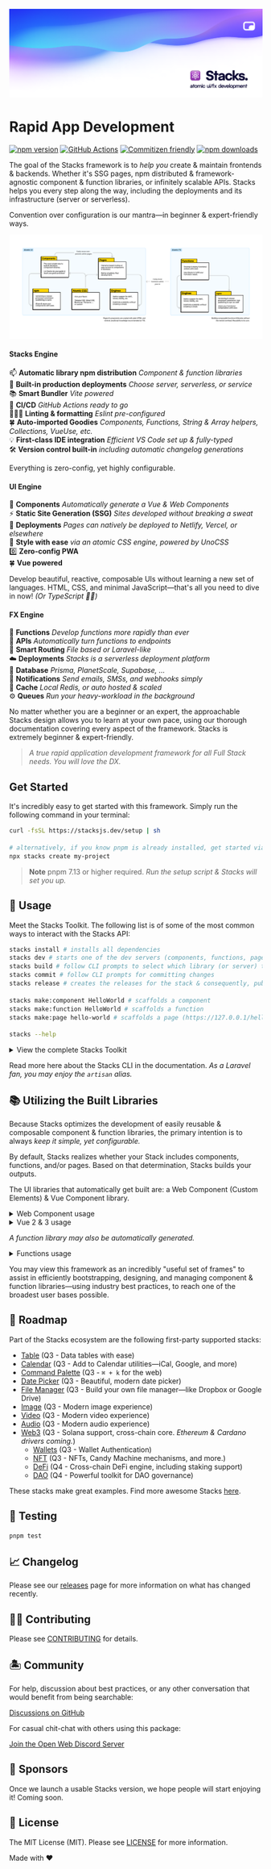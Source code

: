 ![Social Card of Stacks](.github/art/social.png)

# Rapid App Development

[![npm version][npm-version-src]][npm-version-href]
[![GitHub Actions][github-actions-src]][github-actions-href]
[![Commitizen friendly](https://img.shields.io/badge/commitizen-friendly-brightgreen.svg)](http://commitizen.github.io/cz-cli/)
[![npm downloads][npm-downloads-src]][npm-downloads-href]
<!-- [![Codecov][codecov-src]][codecov-href] -->

The goal of the Stacks framework is to _help you_ create & maintain frontends & backends. Whether it's SSG pages, npm distributed & framework-agnostic component & function libraries, or infinitely scalable APIs. Stacks helps you every step along the way, including the deployments and its infrastructure (server or serverless).

Convention over configuration is our mantra—in beginner & expert-friendly ways.

![Atomic UI & FX Design](./apps/site/images/diagram.png)

#### Stacks Engine

📫 **Automatic library npm distribution** _Component & function libraries_ <br>
🚀 **Built-in production deployments** _Choose server, serverless, or service_ <br>
📚 **Smart Bundler** _Vite powered_ <br>
🤖 **CI/CD** _GitHub Actions ready to go_ <br>
👩🏽‍🔧 **Linting & formatting** _Eslint pre-configured_ <br>
🍀 **Auto-imported Goodies** _Components, Functions, String & Array helpers, Collections, VueUse, etc._ <br>
💡 **First-class IDE integration** _Efficient VS Code set up & fully-typed_ <br>
🛠️ **Version control built-in** _including automatic changelog generations_ <br>

Everything is zero-config, yet highly configurable.

#### UI Engine

🤖 **Components** _Automatically generate a Vue & Web Components_ <br>
⚡️ **Static Site Generation (SSG)** _Sites developed without breaking a sweat_ <br>
🤖 **Deployments** _Pages can natively be deployed to Netlify, Vercel, or elsewhere_ <br>
🎨 **Style with ease** _via an atomic CSS engine, powered by UnoCSS_ <br>
0️⃣ **Zero-config PWA** <br>
🍀 **Vue powered** <br>

Develop beautiful, reactive, composable UIs without learning a new set of languages. HTML, CSS, and minimal JavaScript—that's all you need to dive in now! _(Or TypeScript ✌🏼)_

#### FX Engine

🤖 **Functions** _Develop functions more rapidly than ever_ <br>
🤖 **APIs** _Automatically turn functions to endpoints_ <br>
🧭 **Smart Routing** _File based or Laravel-like_ <br>
☁️ **Deployments** _Stacks is a serverless deployment platform_ <br>
📀 **Database** _Prisma, PlanetScale, Supabase, ..._ <br>
📢 **Notifications** _Send emails, SMSs, and webhooks simply_ <br>
💨 **Cache** _Local Redis, or auto hosted & scaled_ <br>
⚙️ **Queues** _Run your heavy-workload in the background_ <br>

No matter whether you are a beginner or an expert, the approachable Stacks design allows you to learn at your own pace, using our thorough documentation covering every aspect of the framework. Stacks is extremely beginner & expert-friendly.

> _A true rapid application development framework for all Full Stack needs. You will love the DX._

## Get Started

It's incredibly easy to get started with this framework. Simply run the following command in your terminal:

```bash
curl -fsSL https://stacksjs.dev/setup | sh

# alternatively, if you know pnpm is already installed, get started via:
npx stacks create my-project
```

> **Note**
> pnpm 7.13 or higher required. _Run the setup script & Stacks will set you up._

## 🤖 Usage

Meet the Stacks Toolkit. The following list is of some of the most common ways to interact with the Stacks API:

```bash
stacks install # installs all dependencies
stacks dev # starts one of the dev servers (components, functions, pages, or docs)
stacks build # follow CLI prompts to select which library (or server) to build
stacks commit # follow CLI prompts for committing changes
stacks release # creates the releases for the stack & consequently, publishes them to npm

stacks make:component HelloWorld # scaffolds a component
stacks make:function HelloWorld # scaffolds a function
stacks make:page hello-world # scaffolds a page (https://127.0.0.1/hello-world)

stacks --help
```

<details>
<summary>View the complete Stacks Toolkit</summary>

```bash
stacks --version # get the Stacks version
stacks --help # view help menu

stacks install # installs your dependencies
stacks fresh # fresh reinstall of all deps
stacks clean # removes all your deps

stacks update # auto-update deps & the Stacks framework
stacks update:dependencies # auto-update deps & the Stacks framework
stacks update:framework # auto-update deps & the Stacks framework
stacks update:package-manager # auto-update deps & the Stacks framework
stacks update:node # update to latest project-defined node version

# if you need any more info on any command listed here, you may suffix
# any of them via the "help option", i.e. `stacks ... --help`

stacks dev # start one of the dev servers (components, functions, pages, or docs)
stacks dev:components # start local playground dev server
stacks dev:pages # start local playground pages dev server
stacks dev:functions # stub local the functions
stacks dev:docs # start local docs dev server
stacks development # `stacks dev` alias

# for Laravel users, `serve` may be a more familiar command. Hence, we aliased it:
stacks serve
stacks serve:components
stacks serve:pages
stacks serve:functions
stacks serve:docs

# building for production (e.g. AWS, Google Cloud, npm, Vercel, Netlify, et al.)
stacks build # select a specific build (follow CLI prompts)
stacks build:components # build Vue component library & Web Component library
stacks build:vue-components # build Vue 2 & 3-ready Component library
stacks build:web-components # build framework agnostic Web Component library (i.e. Custom Elements)
stacks build:functions # build function library
stacks build:pages # build SSG pages
stacks build:all # build all your code

# `stacks build` aliases
stacks production
stacks production:components
stacks production:vue-components
stacks production:web-components
stacks production:functions
stacks production:pages
stacks production:all

# sets your application key
stacks key:generate

stacks make:stack project
stacks make:component HelloWorld
stacks make:function hello-world
stacks make:page hello-world
stacks make:lang de
stacks make:database cars
stacks make:table brands
stacks make:migration create_cars_table
stacks make:factory cars

stacks stub # stubs all the libraries
stacks stub:functions # stubs the function library

stacks lint # runs linter
stacks lint:fix # runs linter and fixes issues

stacks commit # follow CLI prompts for committing staged changes
stacks release # creates the releases for the stack & triggers the Release Action (workflow)
stacks changelog # generates CHANGELOG.md

# when deploying your app/s to a remote server or cloud provider
stacks deploy
stacks deploy:docs
stacks deploy:functions
stacks deploy:pages
stacks deploy:all

# select the example to run (follow CLI prompts)
stacks example
stacks example:vue
stacks example:web-components

# you likely won't need to run these commands as they are auto-triggered, but they are available
stacks generate
stacks generate:entries
stacks generate:vue-compat
stacks generate:web-types
stacks generate:vscode-custom-data
stacks generate:ide-helpers
stacks generate:component-meta
stacks generate:all

# generates your application key
stacks key:generate

# generate your TypeScript declarations
stacks types:generate
stacks types:fix

# test your stack
stacks test # runs test suite
stacks test:unit # runs unit tests
stacks test:e2e # runs e2e tests
stacks test:coverage # runs test coverage
stacks test:types # runs typecheck

# the CLI may be triggered in any
# of the following syntax:
stx fresh
stacks fresh
pnpm stx fresh
pnpm stacks fresh
pnpm artisan fresh
pnpm fresh
pnpm run fresh
pnpm run artisan fresh

```

</details>

Read more here about the Stacks CLI in the documentation. _As a Laravel fan, you may enjoy the `artisan` alias._

## 📚 Utilizing the Built Libraries

Because Stacks optimizes the development of easily reusable & composable component & function libraries, the primary intention is to always _keep it simple, yet configurable._

By default, Stacks realizes whether your Stack includes components, functions, and/or pages. Based on that determination, Stacks builds your outputs.

The UI libraries that automatically get built are: a Web Component (Custom Elements) & Vue Component library.

<details>
<summary>Web Component usage</summary>

```bash
npm install my-awesome-library
```

After you installed your Stacks generated library, you can use a "Custom Element" (Web Component) in the following way:

```html
<html>
  <body>
    <hello-world name="Jane Doe"></hello-world>
    <script src="my-awesome-library.js"></script>
  </body>
</html>
```

</details>

<details>
<summary>Vue 2 & 3 usage</summary>

```bash
npm install my-awesome-library
```

After you installed your Stacks generated library, you can use your Vue Components in the following way:

```vue
<script setup lang="ts">
import HelloWorld from 'my-awesome-library'
</script>

<template>
  <HelloWorld name="J Doe" />
</template>
```

</details>

_A function library may also be automatically generated._

<details>
<summary>Functions usage</summary>

```bash
npm install hello-world-library
```

After you installed your Stacks generated library, you can use your functions in the following way:

```ts
import { count, increment } from 'hello-world-fx'

console.log('count is', count)
increment()
console.log('increased count is', count)
```

</details>

You may view this framework as an incredibly "useful set of frames" to assist in efficiently bootstrapping, designing, and managing component & function libraries—using industry best practices, to reach one of the broadest user bases possible.

## 🚙 Roadmap

Part of the Stacks ecosystem are the following first-party supported stacks:

- [Table](https://github.com/stacksjs/table) (Q3 - Data tables with ease)
- [Calendar](https://github.com/stacksjs/calendar) (Q3 - Add to Calendar utilities—iCal, Google, and more)
- [Command Palette](https://github.com/stacksjs/command-palette) (Q3 - `⌘ + k` for the web)
- [Date Picker](https://github.com/stacksjs/date-picker) (Q3 - Beautiful, modern date picker)
- [File Manager](https://github.com/stacksjs/file-manager) (Q3 - Build your own file manager—like Dropbox or Google Drive)
- [Image](https://github.com/stacksjs/image) (Q3 - Modern image experience)
- [Video](https://github.com/stacksjs/video) (Q3 - Modern video experience)
- [Audio](https://github.com/stacksjs/audio) (Q3 - Modern audio experience)
- [Web3](https://github.com/stacksjs/web3) (Q3 - Solana support, cross-chain core. _Ethereum & Cardano drivers coming._)
  - [Wallets](https://github.com/stacksjs/wallets) (Q3 - Wallet Authentication)
  - [NFT](https://github.com/stacksjs/nft) (Q3 - NFTs, Candy Machine mechanisms, and more.)
  - [DeFi](https://github.com/stacksjs/defi) (Q4 - Cross-chain DeFi engine, including staking support)
  - [DAO](https://github.com/stacksjs/dao) (Q4 - Powerful toolkit for DAO governance)

These stacks make great examples. Find more awesome Stacks [here](https://github.com/stacksjs/awesome-stacks).

## 🧪 Testing

```bash
pnpm test
```

## 📈 Changelog

Please see our [releases](https://github.com/stacksjs/stacks/releases) page for more information on what has changed recently.

## 💪🏼 Contributing

Please see [CONTRIBUTING](.github/CONTRIBUTING.md) for details.

## 🏝 Community

For help, discussion about best practices, or any other conversation that would benefit from being searchable:

[Discussions on GitHub](https://github.com/stacksjs/stacks/discussions)

For casual chit-chat with others using this package:

[Join the Open Web Discord Server](https://discord.ow3.org)

## 📄 Sponsors

Once we launch a usable Stacks version, we hope people will start enjoying it! Coming soon.

## 📄 License

The MIT License (MIT). Please see [LICENSE](LICENSE.md) for more information.

Made with ❤️

<!-- Badges -->
[npm-version-src]: https://img.shields.io/npm/v/@stacksjs/stacks?style=flat-square
[npm-version-href]: https://npmjs.com/package/@stacksjs/stacks

[npm-downloads-src]: https://img.shields.io/npm/dm/@stacksjs/stacks?style=flat-square
[npm-downloads-href]: https://npmjs.com/package/@stacksjs/stacks

[github-actions-src]: https://img.shields.io/github/workflow/status/stacksjs/stacks/CI/main?style=flat-square
[github-actions-href]: https://github.com/stacksjs/stacks/actions?query=workflow%3Aci

<!-- [codecov-src]: https://img.shields.io/codecov/c/gh/stacksjs/stacks/main?style=flat-square
[codecov-href]: https://codecov.io/gh/stacksjs/stacks -->
